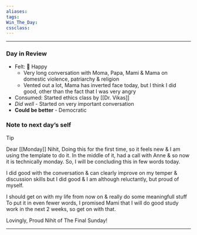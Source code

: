 ```yaml
---
aliases:  
tags:
Win_The_Day:  
cssclass:
---
```

---
### Day in Review

- Felt: 🥳 Happy
	- Very long conversation with Moma, Papa, Mami & Mama on domestic violence, patriarchy & religion
	- Vented out a lot, Mama has inverted face today, but I think I did good, other than the fact that I was very angry
- Consumed: Started ethics class by [[Dr. Vikas]]
- *Did well* - Started on very important conversation
- **Could be better** - Democratic
### Note to next day’s self

> [!tip]
> Dear [[Monday]] Nihit,
> Doing this for the first time, so it feels new & I am using the template to do it.
> In the middle of it, had a call with Anne & so now it is technically monday.
> So, I will be concluding this in few words today.
> 
> I did good with the conversation & can clearly improve on my temper & discussion skills but I did good & I am although reluctantly, but proud of myself.
> 
> I should get on with my life from now on & really do some meaningfull stuff
> To put it in even fewer words, I promised Mami that I will do good study work in the next 2 weeks, so get on with that.
> 
> Lovingly, 
> Proud Nihit of The Final Sunday!













--- 
